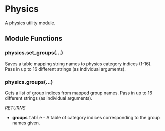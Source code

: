 Physics
=======

A physics utility module.

Module Functions
----------------

### physics.set_groups(...)
Saves a table mapping string names to physics category indices (1-16). Pass in up to 16 different strings (as individual arguments).

### physics.groups(...)
Gets a list of group indices from mapped group names. Pass in up to 16 different strings (as individual arguments).

_RETURNS_
* __groups__ <kbd>table</kbd> - A table of category indices corresponding to the group names given.
